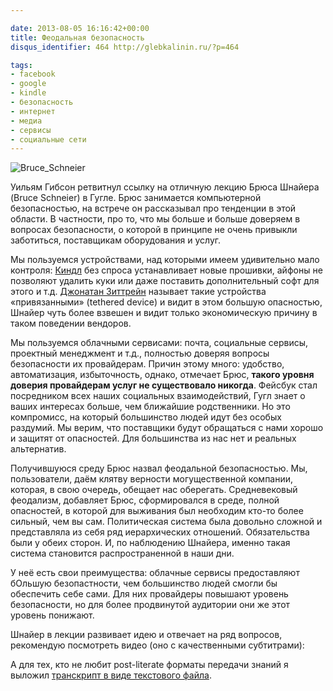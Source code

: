```yaml
---

date: 2013-08-05 16:16:42+00:00
title: Феодальная безопасность
disqus_identifier: 464 http://glebkalinin.ru/?p=464

tags:
- facebook
- google
- kindle
- безопасность
- интернет
- медиа
- сервисы
- социальные сети
---
```


![Bruce_Schneier](http://www.glebkalinin.ru/wp-content/uploads/2013/08/Bruce_Schneier-500x332.jpg)

Уильям Гибсон ретвитнул ссылку на отличную лекцию Брюса Шнайера (Bruce Schneier) в Гугле. Брюс занимается компьютерной безопасностью, на встрече он рассказывал про тенденции в этой области. В частности, про то, что мы больше и больше доверяем в вопросах безопасности, о которой в принципе не очень привыкли заботиться, поставщикам оборудования и услуг. 

Мы пользуемся устройствами, над которыми имеем удивительно мало контроля: [Киндл](http://glebkalinin.ru/reading-on-kindle/) без спроса устанавливает новые прошивки, айфоны не позволяют удалить куки или даже поставить дополнительный софт для этого и т.д. [Джонатан Зиттрейн](http://en.wikipedia.org/wiki/Jonathan_Zittrain) называет такие устройства «привязанными» (tethered device) и видит в этом большую опасностью, Шнайер чуть более взвешен и видит только экономическую причину в таком поведении вендоров. 

Мы пользуемся облачными сервисами: почта, социальные сервисы, проектный менеджмент и т.д., полностью доверяя вопросы безопасности их провайдерам. Причин этому много: удобство, автоматизация, избыточность, однако, отмечает Брюс, **такого уровня доверия провайдерам услуг не существовало никогда**. Фейсбук стал посредником всех наших социальных взаимодействий, Гугл знает о ваших интересах больше, чем ближайшие родственники. Но это компромисс, на который большинство людей идут без особых раздумий. Мы верим, что поставщики будут обращаться с нами хорошо и защитят от опасностей. Для большинства из нас нет и реальных альтернатив.

Получившуюся среду Брюс назвал феодальной безопасностью. Мы, пользователи, даём клятву верности могущественной компании, которая, в свою очередь, обещает нас оберегать. Средневековый феодализм, добавляет Брюс, сформировался в среде, полной опасностей, в которой для выживания был необходим кто-то более сильный, чем вы сам. Политическая система была довольно сложной и представляла из себя ряд иерархических отношений. Обязательства были у обеих сторон. И, по наблюдению Шнайера, именно такая система становится распространенной в наши дни. 

У неё есть свои преимущества: облачные сервисы предоставляют бОльшую безопастности, чем большинство людей смогли бы обеспечить себе сами. Для них провайдеры повышают уровень безопасности, но для более продвинутой аудитории они же этот уровень понижают.

Шнайер в лекции развивает идею и отвечает на ряд вопросов, рекомендую посмотреть видео (оно с качественными субтитрами):



А для тех, кто не любит post-literate форматы передачи знаний я выложил [транскрипт в виде текстового файла](http://glebkalinin.ru/featured/schneier.txt).
